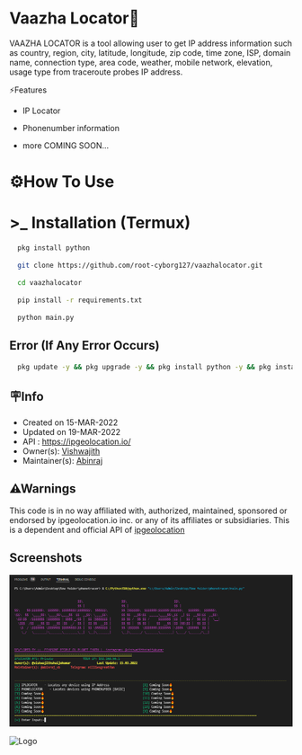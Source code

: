  # Vaazha Locator🤖 

VAAZHA LOCATOR is a tool allowing user to get IP address information such as country, region, city, latitude, longitude, zip code, time zone, ISP, domain name, connection type, area code, weather, mobile network, elevation, usage type from traceroute probes IP address.



⚡Features

- IP Locator

- Phonenumber information

- more COMING SOON...



# ⚙️How To Use

#  >_    Installation (Termux)




```bash
  pkg install python

```
``` bash
  git clone https://github.com/root-cyborg127/vaazhalocator.git 
```

```bash
  cd vaazhalocator
```
```bash
  pip install -r requirements.txt
```
```bash
  python main.py
```






## Error (If Any Error Occurs)

```bash
  pkg update -y && pkg upgrade -y && pkg install python -y && pkg install python2 -y && pkg install ruby -y && pkg install git -y && pkg install php -y && pkg install perl -y && pkg install bash -y && pkg install clang -y && pkg install nano -y && pkg install w3m -y && pkg install figlet -y && pkg install cowsay -y && pkg install curl -y&& pkg install tar -y && pkg install zip -y && pkg install unzip -y && pkg install wget -y && pkg install wcalc -y && pkg install bmon -y && pkg install openssl -y && pkg install cmatrix -y && pkg install openssh -y && apt update && apt upgrade –y
```
## 🪧Info

- Created on  15-MAR-2022
- Updated on  19-MAR-2022
- API : https://ipgeolocation.io/
- Owner(s): <a href="https://www.instagram.com/vishwajithshaijukumar/" rel="nofollow">Vishwajith</a>
- Maintainer(s): <a href="https://www.instagram.com/abinraj_vb/" rel="nofollow">Abinraj</a>
## ⚠Warnings

This code is in no way affiliated with, authorized, maintained, sponsored or endorsed by ipgeolocation.io inc. or any of its affiliates or subsidiaries. This is a dependent and official API of <a href="https://ipgeolocation.io/">ipgeolocation</a>
## Screenshots

![App Screenshot](tool.png)


![Logo](https://ipgeolocation.io/images/logo.png)

